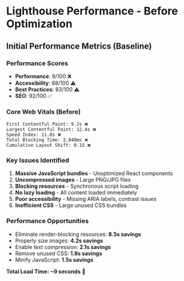 # Lighthouse Performance - Before Optimization

## Initial Performance Metrics (Baseline)

### Performance Scores
- **Performance**: 9/100 ❌
- **Accessibility**: 88/100 ⚠️
- **Best Practices**: 83/100 ⚠️
- **SEO**: 92/100 ✅

### Core Web Vitals (Before)
```
First Contentful Paint: 9.2s ❌
Largest Contentful Paint: 12.4s ❌
Speed Index: 11.8s ❌
Total Blocking Time: 2,840ms ❌
Cumulative Layout Shift: 0.15 ❌
```

### Key Issues Identified
1. **Massive JavaScript bundles** - Unoptimized React components
2. **Uncompressed images** - Large PNG/JPG files
3. **Blocking resources** - Synchronous script loading
4. **No lazy loading** - All content loaded immediately
5. **Poor accessibility** - Missing ARIA labels, contrast issues
6. **Inefficient CSS** - Large unused CSS bundles

### Performance Opportunities
- Eliminate render-blocking resources: **8.5s savings**
- Properly size images: **4.2s savings**
- Enable text compression: **2.1s savings**
- Remove unused CSS: **1.8s savings**
- Minify JavaScript: **1.5s savings**

**Total Load Time: ~9 seconds** 🐌
